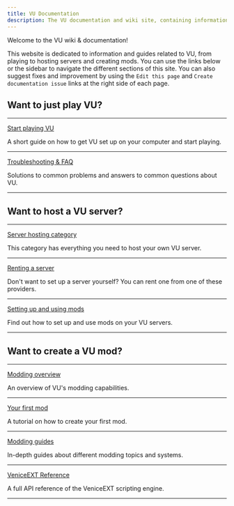 ```yaml
---
title: VU Documentation
description: The VU documentation and wiki site, containing information and tutorials on everything from using VU and setting up servers, to creating mods.
---
```


Welcome to the VU wiki & documentation!

This website is dedicated to information and guides related to VU, from playing to hosting servers and creating mods. You can use the links below or the sidebar to navigate the different sections of this site. You can also suggest fixes and improvement by using the `Edit this page` and `Create documentation issue` links at the right side of each page.

## Want to just play VU?

---

[Start playing VU](/general/playing/)

A short guide on how to get VU set up on your computer and start playing.

---

[Troubleshooting & FAQ](/troubleshooting/)

Solutions to common problems and answers to common questions about VU.

---

## Want to host a VU server?

---

[Server hosting category](/hosting/)

This category has everything you need to host your own VU server.

---

[Renting a server](/hosting/renting/)

Don't want to set up a server yourself? You can rent one from one of these providers.

---

[Setting up and using mods](/hosting/mods/)

Find out how to set up and use mods on your VU servers.

---

## Want to create a VU mod?

---

[Modding overview](/modding/)

An overview of VU's modding capabilities.

---

[Your first mod](/modding/your-first-mod/) 

A tutorial on how to create your first mod.

---

[Modding guides](/vext/guides/)

In-depth guides about different modding topics and systems.

---

[VeniceEXT Reference](/vext/ref/)

A full API reference of the VeniceEXT scripting engine.

---